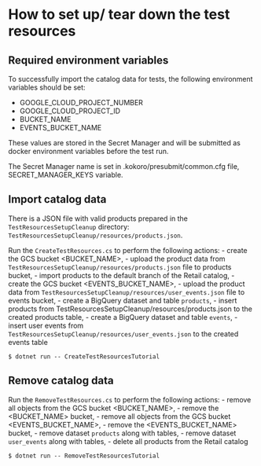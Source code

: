 # How to set up/ tear down the test resources

## Required environment variables

To successfully import the catalog data for tests, the following environment variables should be set:
 - GOOGLE_CLOUD_PROJECT_NUMBER
 - GOOGLE_CLOUD_PROJECT_ID 
 - BUCKET_NAME
 - EVENTS_BUCKET_NAME

These values are stored in the Secret Manager and will be submitted as 
   docker environment variables before the test run.

The Secret Manager name is set in .kokoro/presubmit/common.cfg file, SECRET_MANAGER_KEYS variable.

## Import catalog data

There is a JSON file with valid products prepared in the `TestResourcesSetupCleanup` directory:
`TestResourcesSetupCleanup/resources/products.json`.

Run the `CreateTestResources.cs` to perform the following actions:
    - create the GCS bucket <BUCKET_NAME>, 
        - upload the product data from `TestResourcesSetupCleanup/resources/products.json` file to products bucket,
    - import products to the default branch of the Retail catalog,
    - create the GCS bucket <EVENTS_BUCKET_NAME>, 
        - upload the product data from `TestResourcesSetupCleanup/resources/user_events.json` file to events bucket,
    - create a BigQuery dataset and table `products`,
        - insert products from TestResourcesSetupCleanup/resources/products.json to the created products table,
    - create a BigQuery dataset and table `events`,
        - insert user events from `TestResourcesSetupCleanup/resources/user_events.json` to the created events table

```
$ dotnet run -- CreateTestResourcesTutorial
```


## Remove catalog data

Run the `RemoveTestResources.cs` to perform the following actions:
    - remove all objects from the GCS bucket <BUCKET_NAME>, 
    - remove the <BUCKET_NAME> bucket,
    - remove all objects from the GCS bucket <EVENTS_BUCKET_NAME>, 
    - remove the <EVENTS_BUCKET_NAME> bucket,
    - remove dataset `products` along with tables,
    - remove dataset `user_events` along with tables,
    - delete all products from the Retail catalog

```
$ dotnet run -- RemoveTestResourcesTutorial
```